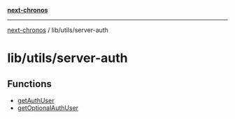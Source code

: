 [**next-chronos**](../../../README.md)

***

[next-chronos](../../../README.md) / lib/utils/server-auth

# lib/utils/server-auth

## Functions

- [getAuthUser](functions/getAuthUser.md)
- [getOptionalAuthUser](functions/getOptionalAuthUser.md)
